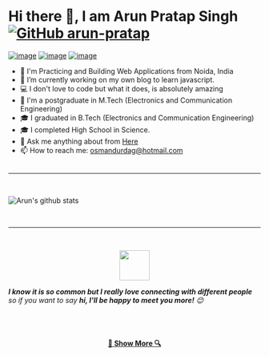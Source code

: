 # Hi there 👋, I am Arun Pratap Singh  [![GitHub arun-pratap](https://img.shields.io/github/followers/arun-pratap?label=follow&style=social)](https://github.com/arun-pratap)

  
 
[![image](https://img.shields.io/badge/LinkedIn-0077B5?style=for-the-badge&logo=linkedin&logoColor=white)](https://www.linkedin.com/in/ap-singh/)   [![image](https://img.shields.io/badge/Twitter-1DA1F2?style=for-the-badge&logo=twitter&logoColor=white)](https://twitter.com/de_arun_)   [![image](https://img.shields.io/badge/GitHub-100000?style=for-the-badge&logo=github&logoColor=white)](https://github.com/arun-pratap)   


- 🎯 I'm Practicing and Building Web Applications from Noida, India
- 🔭 I’m currently working on my own blog to learn javascript.
- 💻 I don't love to code but what it does, is absolutely amazing
- 🔬 I'm a postgraduate in M.Tech (Electronics and Communication Engineering)
- 🎓 I graduated in B.Tech (Electronics and Communication Engineering)
- 🎓 I completed High School in Science.
- 💬 Ask me anything about from <a href="https://github.com/zumrudu-anka/zumrudu-anka/issues" title="Issues">Here</a>
- 📫 How to reach me: <a href="mailto: osmandurdag@hotmail.com">osmandurdag@hotmail.com</a>
<br><br>
<hr>
<br>

![Arun's github stats](https://github-readme-stats.vercel.app/api?username=arun-pratap&theme=highcontrast&show_icons=true)

<br>
<hr>
<br>
<p align="center">
  <img style="text-align="center" src="https://media.giphy.com/media/LnQjpWaON8nhr21vNW/giphy.gif" width="60">
</p>
 <p>
  <em><b>I know it is so common but I really love connecting with different people</b> so if you want to say <b>hi, I'll be happy to meet you more!</b> 😊</em>
</p>
 <br><br>
<h4 align="center"><a href=https://github.com/arun-pratap?tab=repositories" title="Show Repositories">🔎 Show More 🔍</a></h4>
<!--
**arun-pratap/arun-pratap** is a ✨ _special_ ✨ repository because its `README.md` (this file) appears on your GitHub profile.

Here are some ideas to get you started:

- 🔭 I’m currently working on ...
- 🌱 I’m currently learning ...
- 👯 I’m looking to collaborate on ...
- 🤔 I’m looking for help with ...
- 💬 Ask me about ...
- 📫 How to reach me: ...
- 😄 Pronouns: ...
- ⚡ Fun fact: ...
-->
